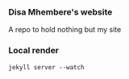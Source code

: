 ### Disa Mhembere's website

A repo to hold nothing but my site

### Local render
`jekyll server --watch`
